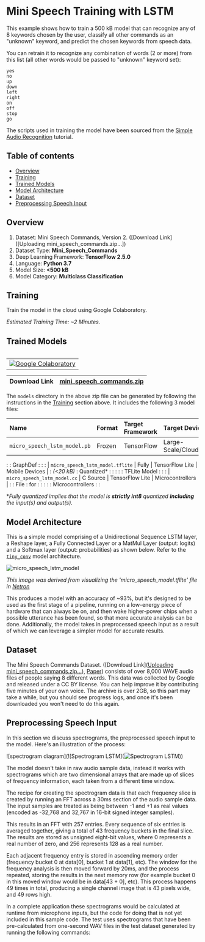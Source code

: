 
# Mini Speech Training with LSTM

This example shows how to train a 500 kB model that can recognize any of 8 keywords chosen by the user,
classify all other commands as an "unknown" keyword, and predict the chosen keywords from speech data.

You can retrain it to recognize any combination of words (2 or more) from this
list (all other words would be passed to "unknown" keyword set):

```
yes
no
up
down
left
right
on
off
stop
go
```

The scripts used in training the model have been sourced from the
[Simple Audio Recognition](https://www.tensorflow.org/tutorials/audio/simple_audio)
tutorial.

## Table of contents

-   [Overview](#overview)
-   [Training](#training)
-   [Trained Models](#trained-models)
-   [Model Architecture](#model-architecture)
-   [Dataset](#dataset)
-   [Preprocessing Speech Input](#preprocessing-speech-input)


## Overview

1.  Dataset: Mini Speech Commands, Version 2.
    ([Download Link]([Uploading mini_speech_commands.zip…])
2.  Dataset Type: **Mini_Speech_Commands**
3.  Deep Learning Framework: **TensorFlow 2.5.0**
4.  Language: **Python 3.7**
5.  Model Size: **<500 kB**
6.  Model Category: **Multiclass Classification**

## Training

Train the model in the cloud using Google Colaboratory.

<table class="tfo-notebook-buttons" align="left">
  <td>
    <a target="_blank" href="https://colab.research.google.com/github/arjunk23/Train/blob/main/micro_speech_lstm_model.ipynb"><img src="https://www.tensorflow.org/images/colab_logo_32px.png" />Google Colaboratory</a>
  </td>


*Estimated Training Time: ~2 Minutes.*


## Trained Models

| Download Link        | [mini_speech_commands.zip](http://storage.googleapis.com/download.tensorflow.org/data/mini_speech_commands.zip)           |
| ------------- |-------------|

The `models` directory in the above zip file can be generated by following the
instructions in the [Training](#training) section above. It
includes the following 3 model files:

| Name           | Format       | Target Framework | Target Device             |
| :------------- | :----------- | :--------------- | :------------------------ |
| `micro_speech_lstm_model.pb`     | Frozen       | TensorFlow       | Large-Scale/Cloud/Servers |
:                : GraphDef     :                  :                           :
| `micro_speech_lstm_model.tflite` | Fully        | TensorFlow Lite  | Mobile Devices            |
: *(<20 kB)*     : Quantized*   :                  :                           :
:                : TFLite Model :                  :                           :
| `micro_speech_lstm_model.cc`     | C Source     | TensorFlow Lite  | Microcontrollers          |
:                : File         : for              :                           :
:                :              : Microcontrollers :                           :

**Fully quantized implies that the model is **strictly int8** quantized
**including** the input(s) and output(s).*
<!-- **Fully quantized implies that the model is **strictly int8** except the
input(s) and output(s) which remain float.* -->

## Model Architecture

This is a simple model comprising of a Unidirectional Sequence LSTM layer, a Reshape layer, a Fully Connected
Layer or a MatMul Layer (output: logits) and a Softmax layer
(output: probabilities) as shown below. Refer to the [`tiny_conv`](https://github.com/tensorflow/tensorflow/blob/master/tensorflow/examples/speech_commands/models.py#L673)
model architecture.

![micro_speech_lstm_model](https://user-images.githubusercontent.com/69593646/124989653-363e5100-dff4-11eb-87e1-b3977e504488.png)

*This image was derived from visualizing the 'micro_speech_model.tflite' file in
[Netron](https://github.com/lutzroeder/netron)*

This produces a model with an accuracy of ~93%, but it's designed to be used as
the first stage of a pipeline, running on a low-energy piece of hardware that
can always be on, and then wake higher-power chips when a possible utterance has
been found, so that more accurate analysis can be done. Additionally, the model
takes in preprocessed speech input as a result of which we can leverage a
simpler model for accurate results.

## Dataset

The Mini Speech Commands Dataset. ([Download Link]([Uploading mini_speech_commands.zip…]()),
[Paper](https://arxiv.org/abs/1804.03209)) consists of over 8,000 WAVE audio
files of people saying 8 different words. This data was collected by
Google and released under a CC BY license. You can help improve it by
contributing five minutes of your own voice. The archive is over 2GB, so this
part may take a while, but you should see progress logs, and once it's been
downloaded you won't need to do this again.

## Preprocessing Speech Input

In this section we discuss spectrograms, the preprocessed speech input to the
model. Here's an illustration of the process:

![spectrogram diagram](![Spectrogram LSTM](![Spectrogram LSTM](https://user-images.githubusercontent.com/69593646/124992605-0c872900-dff8-11eb-8b90-1af5cb359b0f.png)))

The model doesn't take in raw audio sample data, instead it works with
spectrograms which are two dimensional arrays that are made up of slices of
frequency information, each taken from a different time window.

The recipe for creating the spectrogram data is that each frequency slice is
created by running an FFT across a 30ms section of the audio sample data. The
input samples are treated as being between -1 and +1 as real values (encoded as
-32,768 and 32,767 in 16-bit signed integer samples).

This results in an FFT with 257 entries. Every sequence of six entries is
averaged together, giving a total of 43 frequency buckets in the final slice.
The results are stored as unsigned eight-bit values, where 0 represents a real
number of zero, and 256 represents 128 as a real number.

Each adjacent frequency entry is stored in ascending memory order (frequency
bucket 0 at data[0], bucket 1 at data[1], etc). The window for the frequency
analysis is then moved forward by 20ms, and the process repeated, storing the
results in the next memory row (for example bucket 0 in this moved window would
be in data[43 + 0], etc). This process happens 49 times in total, producing a
single channel image that is 43 pixels wide, and 49 rows high.

In a complete application these spectrograms would be calculated at runtime from
microphone inputs, but the code for doing that is not yet included in this
sample code. The test uses spectrograms that have been pre-calculated from
one-second WAV files in the test dataset generated by running the following
commands:



